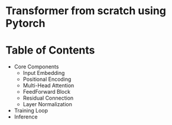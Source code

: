 ﻿# Transformer from scratch using Pytorch

# Table of Contents
- Core Components
  - Input Embedding
  - Positional Encoding
  - Multi-Head Attention
  - FeedForward Block
  - Residual Connection
  - Layer Normalization
- Training Loop
- Inference
